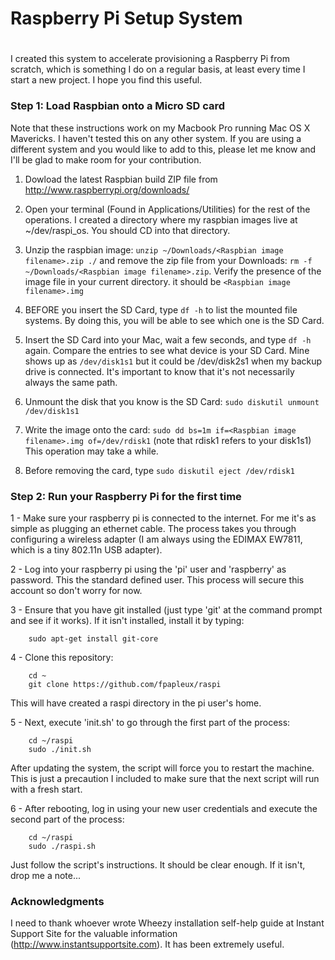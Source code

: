 #
# Raspberry Pi Setup System
#

I created this system to accelerate provisioning a Raspberry Pi from scratch, which is something I do on a regular basis, at least every time I start a new project. I hope you find this useful.

<h3>Step 1: Load Raspbian onto a Micro SD card</h3>

Note that these instructions work on my Macbook Pro running Mac OS X Mavericks. I haven't tested this on any other system. If you are using a different system and you would like to add to this, please let me know and I'll be glad to make room for your contribution.

1. Dowload the latest Raspbian build ZIP file from http://www.raspberrypi.org/downloads/

2. Open your terminal (Found in Applications/Utilities) for the rest of the operations. I created a directory where my raspbian images live at ~/dev/raspi_os. You should CD into that directory.

3. Unzip the raspbian image: ``` unzip ~/Downloads/<Raspbian image filename>.zip ./ ``` and remove the zip file from your Downloads: ``` rm -f ~/Downloads/<Raspbian image filename>.zip ```. Verify the presence of the image file in your current directory. it should be ``` <Raspbian image filename>.img ```

4. BEFORE you insert the SD Card, type ``` df -h ``` to list the mounted file systems. By doing this, you will be able to see which one is the SD Card.

5. Insert the SD Card into your Mac, wait a few seconds, and type ``` df -h ``` again. Compare the entries to see what device is your SD Card. Mine shows up as ``` /dev/disk1s1 ``` but it could be /dev/disk2s1 when my backup drive is connected. It's important to know that it's not necessarily always the same path.

6. Unmount the disk that you know is the SD Card: ``` sudo diskutil unmount /dev/disk1s1 ```

7. Write the image onto the card: ``` sudo dd bs=1m if=<Raspbian image filename>.img of=/dev/rdisk1 ``` (note that rdisk1 refers to your disk1s1) This operation may take a while.

8. Before removing the card, type ``` sudo diskutil eject /dev/rdisk1 ```

<h3>Step 2: Run your Raspberry Pi for the first time</h3>

1 - Make sure your raspberry pi is connected to the internet.  For me it's as simple as plugging an ethernet cable. The process takes you through configuring a wireless adapter (I am always using the EDIMAX EW7811, which is a tiny 802.11n USB adapter).

2 - Log into your raspberry pi using the 'pi' user and 'raspberry' as password. This the standard defined user. This process will secure this account so don't worry for now.

3 - Ensure that you have git installed (just type 'git' at the command prompt and see if it works). If it isn't installed, install it by typing:

```
	sudo apt-get install git-core
```

4 - Clone this repository: 

```
	cd ~
	git clone https://github.com/fpapleux/raspi
```
This will have created a raspi directory in the pi user's home.

5 - Next, execute 'init.sh' to go through the first part of the process:

```
	cd ~/raspi
	sudo ./init.sh
```
After updating the system, the script will force you to restart the machine. This is just a precaution I included to make sure that the next script will run with a fresh start.

6 - After rebooting, log in using your new user credentials and execute the second part of the process:

```
	cd ~/raspi
	sudo ./raspi.sh
```
Just follow the script's instructions. It should be clear enough. If it isn't, drop me a note...

<h3>Acknowledgments</h3>

I need to thank whoever wrote Wheezy installation self-help guide at Instant Support Site for the valuable information (http://www.instantsupportsite.com). It has been extremely useful.
